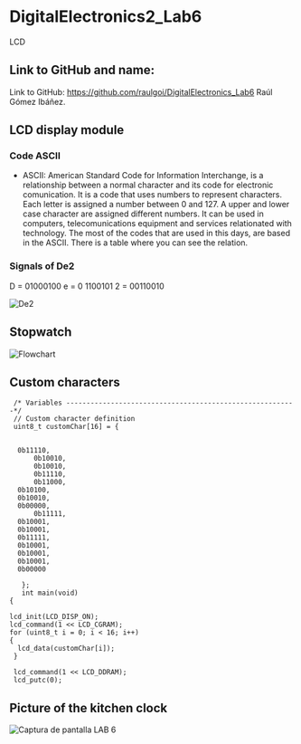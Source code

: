 # DigitalElectronics2_Lab6
LCD

## Link to GitHub and name:

Link to GitHub: https://github.com/raulgoi/DigitalElectronics_Lab6
Raúl Gómez Ibáñez.

## LCD display module

### Code ASCII

* ASCII: American Standard Code for Information Interchange, is a relationship between a normal character and its code for electronic comunication. It is a code that uses numbers to represent characters. Each letter is assigned a number between 0 and 127. A upper and lower case character are assigned different numbers. It can be used in computers, telecomunications equipment and services relationated with technology. The most of the codes that are used in this days, are based in the ASCII. There is a table where you can see the relation.

### Signals of De2

D = 01000100
e = 0 1100101
2 = 00110010

![De2](https://user-images.githubusercontent.com/91128806/139091917-69324857-7e27-4a09-b17a-ca0dd2479c96.jpeg)


## Stopwatch


![Flowchart](https://user-images.githubusercontent.com/91128806/139658816-953b46aa-537e-4a38-967c-d911f12e27cd.png)



## Custom characters


     /* Variables ---------------------------------------------------------*/
     // Custom character definition
     uint8_t customChar[16] = {
     
     	
	  0b11110,
    	  0b10010,
       	  0b10010,
    	  0b11110,
    	  0b11000,
   	  0b10100,
   	  0b10010,
   	  0b00000,
          0b11111,
	  0b10001,
  	  0b10001,
  	  0b11111,
  	  0b10001,
  	  0b10001,
  	  0b10001,
  	  0b00000
      
       };
       int main(void)
    {
    
    lcd_init(LCD_DISP_ON);
    lcd_command(1 << LCD_CGRAM);
    for (uint8_t i = 0; i < 16; i++)
    {
      lcd_data(customChar[i]);
     }
   
     lcd_command(1 << LCD_DDRAM);
     lcd_putc(0);
       
       
 
 ## Picture of the kitchen clock
 
 
 ![Captura de pantalla LAB 6](https://user-images.githubusercontent.com/91128806/139667509-18f62d60-339d-4b62-b308-1d13c1dcca80.png)

